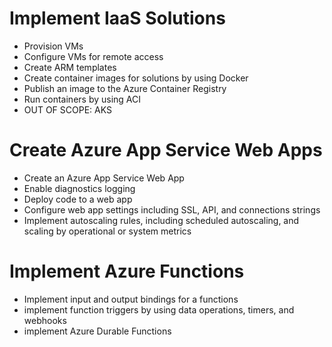 # Implement IaaS Solutions

* Provision VMs
* Configure VMs for remote access
* Create ARM templates
* Create container images for solutions by using Docker
* Publish an image to the Azure Container Registry
* Run containers by using ACI
* OUT OF SCOPE: AKS

# Create Azure App Service Web Apps

* Create an Azure App Service Web App
* Enable diagnostics logging
* Deploy code to a web app
* Configure web app settings including SSL, API, and connections strings
* Implement autoscaling rules, including scheduled autoscaling, and scaling by operational or system metrics


# Implement Azure Functions

* Implement input and output bindings for a functions
* implement function triggers by using data operations, timers, and webhooks
* implement Azure Durable Functions